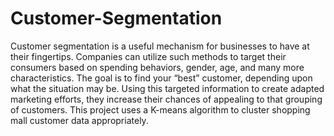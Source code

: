 # Customer-Segmentation

Customer segmentation is a useful mechanism for businesses to have at their fingertips. Companies can utilize such methods to target their consumers based on spending behaviors, gender, age, and many more characteristics. The goal is to find your “best” customer, depending upon what the situation may be. Using this targeted information to create adapted marketing efforts, they increase their chances of appealing to that grouping of customers. This project uses a K-means algorithm to cluster shopping mall customer data appropriately.
